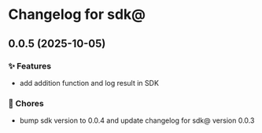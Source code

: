 # Changelog for sdk@

## 0.0.5 (2025-10-05)

### ✨ Features
- add addition function and log result in SDK


### 🧹 Chores
- bump sdk version to 0.0.4 and update changelog for sdk@ version 0.0.3
